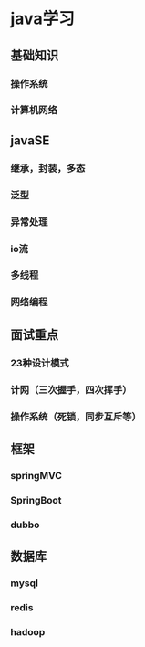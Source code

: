 # java学习

## 基础知识
### 操作系统
### 计算机网络

## javaSE
### 继承，封装，多态
### 泛型
### 异常处理
### io流
### 多线程
### 网络编程

## 面试重点
### 23种设计模式
### 计网（三次握手，四次挥手）
### 操作系统（死锁，同步互斥等）

## 框架
### springMVC
### SpringBoot
### dubbo


## 数据库
### mysql
### redis
### hadoop
